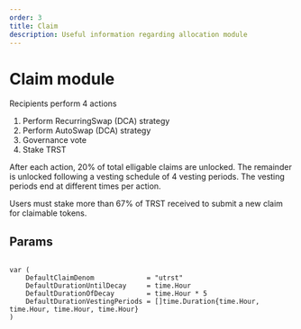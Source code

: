 ```yaml
---
order: 3
title: Claim
description: Useful information regarding allocation module
---
```

# Claim module

Recipients perform 4 actions
1. Perform RecurringSwap (DCA) strategy
2. Perform AutoSwap (DCA) strategy
3. Governance vote
4. Stake TRST

After each action, 20% of total elligable claims are unlocked. The remainder is unlocked following a vesting schedule of 4 vesting periods. The vesting periods end at different times per action.

Users must stake more than 67% of TRST received to submit a new claim for claimable tokens.


## Params
```golang

var (
	DefaultClaimDenom             = "utrst"
	DefaultDurationUntilDecay     = time.Hour
	DefaultDurationOfDecay        = time.Hour * 5
	DefaultDurationVestingPeriods = []time.Duration{time.Hour, time.Hour, time.Hour, time.Hour}
)
```
